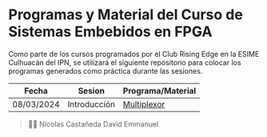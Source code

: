 # Programas y Material del Curso de Sistemas Embebidos en FPGA

Como parte de los cursos programados por el Club Rising Edge en la ESIME Culhuacán del IPN, se utilizará el siguiente repositorio para colocar los programas generados como práctica durante las sesiones.

|Fecha|Sesion|Programa/Material|
|---|---|---|
|08/03/2024|Introducción|[Multiplexor](Multiplexor)|

> 👨‍💻 Nicolas Castañeda David Emmanuel